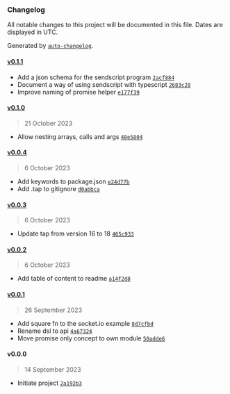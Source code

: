 ### Changelog

All notable changes to this project will be documented in this file. Dates are displayed in UTC.

Generated by [`auto-changelog`](https://github.com/CookPete/auto-changelog).

#### [v0.1.1](https://github.com/bas080/sendscript/compare/v0.1.0...v0.1.1)

- Add a json schema for the sendscript program [`2acf884`](https://github.com/bas080/sendscript/commit/2acf8848134e1ae175afc0af9c5f1e93c4039f8f)
- Document a way of using sendscript with typescript [`2683c28`](https://github.com/bas080/sendscript/commit/2683c2873b8c4833711cdb00c777792c0630954a)
- Improve naming of promise helper [`e177f39`](https://github.com/bas080/sendscript/commit/e177f39c740bc16864f1ed4fc90a6daa3321751f)

#### [v0.1.0](https://github.com/bas080/sendscript/compare/v0.0.4...v0.1.0)

> 21 October 2023

- Allow nesting arrays, calls and args [`48e5804`](https://github.com/bas080/sendscript/commit/48e5804891db0ee0ed8c274f20f81d49d6609a54)

#### [v0.0.4](https://github.com/bas080/sendscript/compare/v0.0.3...v0.0.4)

> 6 October 2023

- Add keywords to package.json [`e24d77b`](https://github.com/bas080/sendscript/commit/e24d77b14e67399cedc085294fbef3024a060087)
- Add .tap to gitignore [`d0abbca`](https://github.com/bas080/sendscript/commit/d0abbcaafab8b915449118b3d2926ca7ff8dc133)

#### [v0.0.3](https://github.com/bas080/sendscript/compare/v0.0.2...v0.0.3)

> 6 October 2023

- Update tap from version 16 to 18 [`465c933`](https://github.com/bas080/sendscript/commit/465c93391097018ee010b51a64ca51d6872b49f1)

#### [v0.0.2](https://github.com/bas080/sendscript/compare/v0.0.1...v0.0.2)

> 6 October 2023

- Add table of content to readme [`a14f2d8`](https://github.com/bas080/sendscript/commit/a14f2d86f602a01721812d1c5be94b299e515397)

#### [v0.0.1](https://github.com/bas080/sendscript/compare/v0.0.0...v0.0.1)

> 26 September 2023

- Add square fn to the socket.io example [`8d7cfbd`](https://github.com/bas080/sendscript/commit/8d7cfbddd7933804e7168825cf1e17e792c91fe9)
- Rename dsl to api [`4a67324`](https://github.com/bas080/sendscript/commit/4a6732456656db743d02c5c35444f93a866d27ec)
- Move promise only concept to own module [`50adde6`](https://github.com/bas080/sendscript/commit/50adde694b3d23fb025a4ad20dcc83d7bb72b852)

#### v0.0.0

> 14 September 2023

- Initiate project [`2a192b3`](https://github.com/bas080/sendscript/commit/2a192b34e5390ab946b7b77fd299e23180c49f72)

